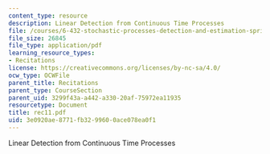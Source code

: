 ```yaml
---
content_type: resource
description: Linear Detection from Continuous Time Processes
file: /courses/6-432-stochastic-processes-detection-and-estimation-spring-2004/3e0920ae8771fb3299600ace078ea0f1_rec11.pdf
file_size: 26845
file_type: application/pdf
learning_resource_types:
- Recitations
license: https://creativecommons.org/licenses/by-nc-sa/4.0/
ocw_type: OCWFile
parent_title: Recitations
parent_type: CourseSection
parent_uid: 3299f43a-a442-a330-20af-75972ea11935
resourcetype: Document
title: rec11.pdf
uid: 3e0920ae-8771-fb32-9960-0ace078ea0f1
---
```

Linear Detection from Continuous Time Processes
